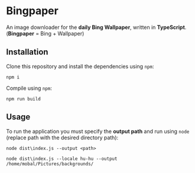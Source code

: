# Bingpaper

An image downloader for the **daily Bing Wallpaper**, written in **TypeScript**. (**Bingpaper** = Bing + Wallpaper)

## Installation

Clone this repository and install the dependencies using `npm`:

```console
npm i
```

Compile using `npm`:

```console
npm run build
```

## Usage

To run the application you must specify the **output path** and run using `node` (replace path with the desired directory path):

```console
node dist\index.js --output <path>
```

```console
node dist\index.js --locale hu-hu --output /home/mobal/Pictures/backgrounds/
```
